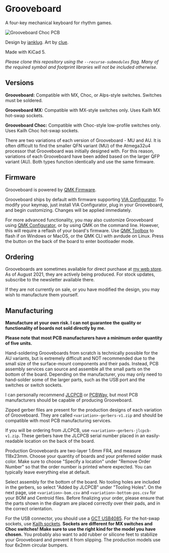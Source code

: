 # Grooveboard
A four-key mechanical keyboard for rhythm games.

![Grooveboard Choc PCB](https://i.imgur.com/wbMkbHX.jpg)

Design by [ianklug](https://ianklug.com). Art by [clue](https://clue.graphics).

Made with KiCad 5.

*Please clone this repository using the `--recurse-submodules` flag. Many of the required symbol and footprint libraries will not be included otherwise.*

## Versions

**Grooveboard:** Compatible with MX, Choc, or Alps-style switches. Switches must be soldered.

**Grooveboard MX:** Compatible with MX-style switches only. Uses Kailh MX hot-swap sockets.

**Grooveboard Choc:** Compatible with Choc-style low-profile switches only. Uses Kailh Choc hot-swap sockets.

There are two variations of each version of Grooveboard - MU and AU. It is often difficult to find the smaller QFN variant (MU) of the Atmega32u4 processor that Grooveboard was initially designed with. For this reason, variations of each Grooveboard have been added based on the larger QFP variant (AU). Both types function identically and use the same firmware.

## Firmware

Grooveboard is powered by [QMK Firmware](https://qmk.fm).

Grooveboard ships by default with firmware supporting [VIA Configurator](https://caniusevia.com). To modify your keymap, just install VIA Configurator, plug in your Grooveboard, and begin customizing. Changes will be applied immediately.

For more advanced functionality, you may also customize Grooveboard using [QMK Configurator](https://config.qmk.fm), or by using QMK on the command line. However, this will require a reflash of your board's firmware. Use [QMK Toolbox](https://github.com/qmk/qmk_toolbox) to flash if on Windows or MacOS, or the QMK CLI with avrdude on Linux. Press the button on the back of the board to enter bootloader mode.

## Ordering

Grooveboards are sometimes available for direct purchase at [my web store](https://shop.ianklug.com/products/grooveboard). As of August 2021, they are actively being produced. For stock updates, subscribe to the newsletter available there.

If they are not currently on sale, or you have modified the design, you may wish to manufacture them yourself.

## Manufacturing

**Manufacture at your own risk. I can not guarantee the quality or functionality of boards not sold directly by me.**

**Please note that most PCB manufacturers have a minimum order quantity of five units.**

Hand-soldering Grooveboards from scratch is technically possible for the AU variants, but is extremely difficult and NOT recommended due to the small size of the surface-mount components and their pads. Instead, PCB assembly services can source and assemble all the small parts on the bottom of the board. Depending on the manufacturer, you may only need to hand-solder some of the larger parts, such as the USB port and the switches or switch sockets.

I can personally recommend [JLCPCB](https://jlcpcb.com) or [PCBWay](https://pcbway.com/), but most PCB manufacturers should be capable of producing Grooveboard.

Zipped gerber files are present for the production designs of each variation of Grooveboard. They are called `<variation>-gerbers-v1.zip` and should be compatible with most PCB manufacturing services.

If you will be ordering from JLCPCB, use `<variation>-gerbers-jlcpcb-v1.zip`. These gerbers have the JLCPCB serial number placed in an easily-readable location on the back of the board.

Production Grooveboards are two-layer 1.6mm FR4, and measure 118x23mm. Choose your quantity of boards and your preferred solder mask color. Make sure to choose "Specify a location" under "Remove Order Number" so that the order number is printed where expected. You can typically leave everything else at default.

Select assembly for the bottom of the board. No tooling holes are included in the gerbers, so select "Added by JLCPCB" under "Tooling Holes". On the next page, use `<variation>-bom.csv` and `<variation>-bottom-pos.csv` for your BOM and Centroid files. Before finalizing your order, please ensure that the parts shown in the diagram are placed correctly over their pads, and in the correct orientation.

For the USB connector, you should use a [GCT USB4085](https://gct.co/connector/usb4085). For the hot-swap sockets, use [Kailh sockets](https://www.kailhswitch.com/mechanical-keyboard-switches/box-switches/mechanical-keyboard-switches-kailh-pcb-socket.html). **Sockets are different for MX switches and Choc switches! Make sure to use the right kind for the model you have chosen.** You probably also want to add rubber or silicone feet to stabilize your Grooveboard and prevent it from slipping. The production models use four 6x2mm circular bumpers.
